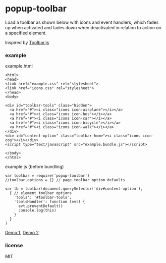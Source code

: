 # popup-toolbar

Load a toolbar as shown below with icons and event handlers, which fades up when activated and fades
down when deactivated in relation to action on a specified element.

Inspired by [Toolbar.js](http://paulkinzett.github.io/toolbar/)

### example

example.html
```
<html>
<head>
<link href="example.css" rel="stylesheet">
<link href="icons.css" rel="stylesheet">
</head>
<body>

<div id="toolbar-tools" class="hidden">
  <a href="#"><i class="icons icon-airplane"></i></a>
  <a href="#"><i class="icons icon-bus"></i></a>
  <a href="#"><i class="icons icon-car"></i></a>
  <a href="#"><i class="icons icon-bicycle"></i></a>
  <a href="#"><i class="icons icon-walk"></i></a>
</div>
<div id="content-option" class="toolbar-home"><i class="icons icon-cog"></i></div>
<script type="text/javascript" src="example.bundle.js"></script>

</body>
</html>
```

example.js (before bundling)
```
var toolbar = require('popup-toolbar')
//toolbar.options = {} // page toolbar option defaults

var tb = toolbar(document.querySelector('div#content-option'), 
  { // element toolbar options
    'tools': '#toolbar-tools',
    'toolsHandler': function (evt) {
      evt.preventDefault()
      console.log(this)
    }
  }
)
```

[Demo 1](http://bloodyknuckles.neocities.org/popuptoolbar/),
[Demo 2](http://bloodyknuckles.neocities.org/popuptoolbar/toolbarpopup.html)

### license

MIT

